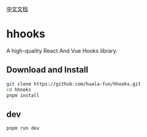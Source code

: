 [中文文档](./README-ZH.md)

#  hhooks

A high-quality React And Vue Hooks library.

## Download and Install

```bash
git clone https://github.com/huala-fun/hhooks.git
cd hhooks
pnpm install
```

## dev

```bash
pnpm run dev 
```
